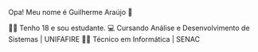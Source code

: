 
Opa! Meu nome é Guilherme Araújo 👊

🙎‍♂️ Tenho 18 e sou estudante.
💻 Cursando Análise e Desenvolvimento de Sistemas | UNIFAFIRE
👩‍💻 Técnico em Informática | SENAC
